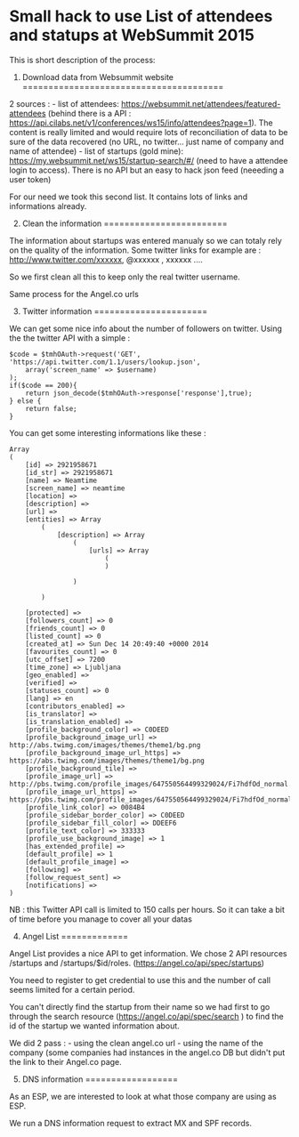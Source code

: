 # Small hack to use List of attendees and statups at WebSummit 2015

This is short description of the process: 

1. Download data from Websummit website
=======================================

2 sources : 
	- list of attendees: https://websummit.net/attendees/featured-attendees  (behind there is a API : https://api.cilabs.net/v1/conferences/ws15/info/attendees?page=1). The content is really limited and would require lots of reconciliation of data to be sure of the data recovered (no URL, no twitter... just name of company and name of attendee)
	- list of startups (gold mine): https://my.websummit.net/ws15/startup-search/#/ (need to have a attendee login to access). There is no API but an easy to hack json feed (neeeding a user token) 

For our need we took this second list. It contains lots of links and informations already.

2. Clean the information
========================

The information about startups was entered manualy so we can totaly rely on the quality of the information. Some twitter links for example are : http://www.twitter.com/xxxxxx, @xxxxxx , xxxxxx .... 

So we first clean all this to keep only the real twitter username.

Same process for the Angel.co urls

3. Twitter information
======================

We can get some nice info about the number of followers on twitter. 
Using the the twitter API with a simple :

```
$code = $tmhOAuth->request('GET', 'https://api.twitter.com/1.1/users/lookup.json',
	array('screen_name' => $username)
);
if($code == 200){
	return json_decode($tmhOAuth->response['response'],true); 
} else {
	return false;
}
``` 

You can get some interesting informations like these : 

```
Array
(
    [id] => 2921958671
    [id_str] => 2921958671
    [name] => Neamtime
    [screen_name] => neamtime
    [location] => 
    [description] => 
    [url] => 
    [entities] => Array
        (
            [description] => Array
                (
                    [urls] => Array
                        (
                        )

                )

        )

    [protected] => 
    [followers_count] => 0
    [friends_count] => 0
    [listed_count] => 0
    [created_at] => Sun Dec 14 20:49:40 +0000 2014
    [favourites_count] => 0
    [utc_offset] => 7200
    [time_zone] => Ljubljana
    [geo_enabled] => 
    [verified] => 
    [statuses_count] => 0
    [lang] => en
    [contributors_enabled] => 
    [is_translator] => 
    [is_translation_enabled] => 
    [profile_background_color] => C0DEED
    [profile_background_image_url] => http://abs.twimg.com/images/themes/theme1/bg.png
    [profile_background_image_url_https] => https://abs.twimg.com/images/themes/theme1/bg.png
    [profile_background_tile] => 
    [profile_image_url] => http://pbs.twimg.com/profile_images/647550564499329024/Fi7hdfOd_normal.png
    [profile_image_url_https] => https://pbs.twimg.com/profile_images/647550564499329024/Fi7hdfOd_normal.png
    [profile_link_color] => 0084B4
    [profile_sidebar_border_color] => C0DEED
    [profile_sidebar_fill_color] => DDEEF6
    [profile_text_color] => 333333
    [profile_use_background_image] => 1
    [has_extended_profile] => 
    [default_profile] => 1
    [default_profile_image] => 
    [following] => 
    [follow_request_sent] => 
    [notifications] => 
)
```


NB : this Twitter API call is limited to 150 calls per hours. So it can take a bit of time before you manage to cover all your datas 

4. Angel List 
=============

Angel List provides a nice API to get information. We chose 2 API resources /startups and /startups/$id/roles. (https://angel.co/api/spec/startups)

You need to register to get credential to use this and the number of call seems limited for a certain period.

You can't directly find the startup from their name so we had first to go through the search resource (https://angel.co/api/spec/search ) to find the id of the startup we wanted information about.

We did 2 pass :
	- using the clean angel.co url 
	- using the name of the company (some companies had instances in the angel.co DB but didn't put the link to their Angel.co page.

5. DNS information 
==================

As an ESP, we are interested to look at what those company are using as ESP. 

We run a DNS information request to extract MX and SPF records.
